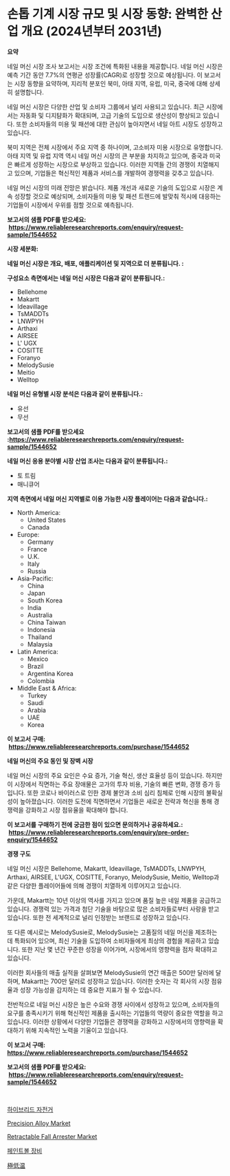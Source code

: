 <p><h1>손톱 기계 시장 규모 및 시장 동향: 완벽한 산업 개요 (2024년부터 2031년)</h1></p><p><strong>요약</strong></p>
<p><p>네일 머신 시장 조사 보고서는 시장 조건에 특화된 내용을 제공합니다. 네일 머신 시장은 예측 기간 동안 7.7%의 연평균 성장률(CAGR)로 성장할 것으로 예상됩니다. 이 보고서는 시장 동향을 요약하며, 지리적 분포인 북미, 아태 지역, 유럽, 미국, 중국에 대해 상세히 설명합니다.</p><p>네일 머신 시장은 다양한 산업 및 소비자 그룹에서 널리 사용되고 있습니다. 최근 시장에서는 자동화 및 디지턈화가 확대되며, 고급 기술의 도입으로 생산성이 향상되고 있습니다. 또한 소비자들의 미용 및 패션에 대한 관심이 높아지면서 네일 아트 시장도 성장하고 있습니다.</p><p>북미 지역은 전체 시장에서 주요 지역 중 하나이며, 고소비자 미용 시장으로 유명합니다. 아태 지역 및 유럽 지역 역시 네일 머신 시장의 큰 부분을 차지하고 있으며, 중국과 미국은 빠르게 성장하는 시장으로 부상하고 있습니다. 이러한 지역들 간의 경쟁이 치열해지고 있으며, 기업들은 혁신적인 제품과 서비스를 개발하여 경쟁력을 갖추고 있습니다.</p><p>네일 머신 시장의 미래 전망은 밝습니다. 제품 개선과 새로운 기술의 도입으로 시장은 계속 성장할 것으로 예상되며, 소비자들의 미용 및 패션 트렌드에 발맞춰 적시에 대응하는 기업들이 시장에서 우위를 점할 것으로 예측됩니다.</p></p>
<p><strong>보고서의 샘플 PDF를 받으세요: &nbsp;<a href="https://www.reliableresearchreports.com/enquiry/request-sample/1544652">https://www.reliableresearchreports.com/enquiry/request-sample/1544652</a></strong></p>
<p><strong>시장 세분화:</strong></p>
<p><strong> 네일 머신 시장은 개요, 배포, 애플리케이션 및 지역으로 더 분류됩니다. :</strong></p>
<p><strong>구성요소 측면에서는 네일 머신 시장은 다음과 같이 분류됩니다.:</strong></p>
<p><ul><li>Bellehome</li><li>Makartt</li><li>Ideavillage</li><li>TsMADDTs</li><li>LNWPYH</li><li>Arthaxi</li><li>AIRSEE</li><li>L' UGX</li><li>COSITTE</li><li>Foranyo</li><li>MelodySusie</li><li>Meitio</li><li>Welltop</li></ul></p>
<p><strong> 네일 머신 유형별 시장 분석은 다음과 같이 분류됩니다.:</strong></p>
<p><ul><li>유선</li><li>무선</li></ul></p>
<p><strong>보고서의 샘플 PDF를 받으세요 :<a href="https://www.reliableresearchreports.com/enquiry/request-sample/1544652">https://www.reliableresearchreports.com/enquiry/request-sample/1544652</a></strong></p>
<p><strong> 네일 머신 응용 분야별 시장 산업 조사는 다음과 같이 분류됩니다.:</strong></p>
<p><ul><li>토 트림</li><li>매니큐어</li></ul></p>
<p><strong>지역 측면에서 네일 머신 지역별로 이용 가능한 시장 플레이어는 다음과 같습니다.:</strong></p>
<p><ul>
    <li>
        North America:
        <ul>
            <li>United States</li>
            <li>Canada</li>
        </ul>
    </li>
    <li>
        Europe:
        <ul>
            <li>Germany</li>
            <li>France</li>
            <li>U.K.</li>
            <li>Italy</li>
            <li>Russia</li>
        </ul>
    </li>
    <li>
        Asia-Pacific:
        <ul>
            <li>China</li>
            <li>Japan</li>
            <li>South Korea</li>
            <li>India</li>
            <li>Australia</li>
            <li>China Taiwan</li>
            <li>Indonesia</li>
            <li>Thailand</li>
            <li>Malaysia</li>
        </ul>
    </li>
    <li>
        Latin America:
        <ul>
            <li>Mexico</li>
            <li>Brazil</li>
            <li>Argentina Korea</li>
            <li>Colombia</li>
        </ul>
    </li>
    <li>
        Middle East & Africa:
        <ul>
            <li>Turkey</li>
            <li>Saudi</li>
            <li>Arabia</li>
            <li>UAE</li>
            <li>Korea</li>
        </ul>
    </li>
    </ul></p>
<p><strong>이 보고서 구매: &nbsp;<a href="https://www.reliableresearchreports.com/purchase/1544652">https://www.reliableresearchreports.com/purchase/1544652</a></strong></p>
<p><strong>네일 머신의 주요 동인 및 장벽 시장</strong></p>
<p><p>네일 머신 시장의 주요 요인은 수요 증가, 기술 혁신, 생산 효율성 등이 있습니다. 하지만 이 시장에서 직면하는 주요 장애물은 고가의 투자 비용, 기술의 빠른 변화, 경쟁 증가 등입니다. 또한 코로나 바이러스로 인한 경제 불안과 소비 심리 침체로 인해 시장의 불확실성이 높아졌습니다. 이러한 도전에 직면하면서 기업들은 새로운 전략과 혁신을 통해 경쟁력을 강화하고 시장 점유율을 확대해야 합니다.</p></p>
<p><strong>이 보고서를 구매하기 전에 궁금한 점이 있으면 문의하거나 공유하세요.: &nbsp;<a href="https://www.reliableresearchreports.com/enquiry/pre-order-enquiry/1544652">https://www.reliableresearchreports.com/enquiry/pre-order-enquiry/1544652</a></strong></p>
<p><strong>경쟁 구도</strong></p>
<p><p>네일 머신 시장은 Bellehome, Makartt, Ideavillage, TsMADDTs, LNWPYH, Arthaxi, AIRSEE, L'UGX, COSITTE, Foranyo, MelodySusie, Meitio, Welltop과 같은 다양한 플레이어들에 의해 경쟁이 치열하게 이루어지고 있습니다. </p><p>가운데, Makartt는 10년 이상의 역사를 가지고 있으며 품질 높은 네일 제품을 공급하고 있습니다. 경쟁력 있는 가격과 첨단 기술을 바탕으로 많은 소비자들로부터 사랑을 받고 있습니다. 또한 전 세계적으로 널리 인정받는 브랜드로 성장하고 있습니다.</p><p>또 다른 예시로는 MelodySusie로, MelodySusie는 고품질의 네일 머신을 제조하는 데 특화되어 있으며, 최신 기술을 도입하여 소비자들에게 최상의 경험을 제공하고 있습니다. 또한 지난 몇 년간 꾸준한 성장을 이어가며, 시장에서의 영향력을 점차 확대하고 있습니다.</p><p>이러한 회사들의 매출 실적을 살펴보면 MelodySusie의 연간 매출은 500만 달러에 달하며, Makartt는 700만 달러로 성장하고 있습니다. 이러한 숫자는 각 회사의 시장 점유율과 성장 가능성을 감지하는 데 중요한 지표가 될 수 있습니다.</p><p>전반적으로 네일 머신 시장은 높은 수요와 경쟁 사이에서 성장하고 있으며, 소비자들의 요구를 충족시키기 위해 혁신적인 제품을 출시하는 기업들의 역량이 중요한 역할을 하고 있습니다. 이러한 상황에서 다양한 기업들은 경쟁력을 강화하고 시장에서의 영향력을 확대하기 위해 지속적인 노력을 기울이고 있습니다.</p></p>
<p><strong>이 보고서 구매: &nbsp; <a href="https://www.reliableresearchreports.com/purchase/1544652">https://www.reliableresearchreports.com/purchase/1544652</a></strong></p>
<p><strong>보고서의 샘플 PDF를 받으세요: &nbsp;<a href="https://www.reliableresearchreports.com/enquiry/request-sample/1544652">https://www.reliableresearchreports.com/enquiry/request-sample/1544652</a></strong><strong></strong></p>
<p>&nbsp;</p>
<p><p><a href="https://medium.com/@abelusikowski95672023/%ED%95%98%EC%9D%B4%EB%B8%8C%EB%A6%AC%EB%93%9C-%EC%9E%90%EC%A0%84%EA%B1%B0-%EC%8B%9C%EC%9E%A5-%EA%B7%9C%EB%AA%A8-%EC%8B%9C%EC%9E%A5-%EC%A0%84%EB%A7%9D-%EB%B0%8F-%EC%8B%9C%EC%9E%A5-%EC%98%88%EC%B8%A1-2024%EB%85%84%EB%B6%80%ED%84%B0-2031%EB%85%84-b91d6fc106d1">하이브리드 자전거</a></p><p><a href="https://lydian-appliance-61d.notion.site/Precision-Alloy-Market-Dynamics-2024-2031-Also-about-Its-Market-Trends-Projections-and-Opportunit-fad78879fbb34dd8b9753fd2573e9706">Precision Alloy Market</a></p><p><a href="https://view.publitas.com/reportprime-1/retractable-fall-arrester-market-size-furnishes-valuable-information-encompassing-market-share-market-trends-and-projections-spanning-from-2024-to-2031/">Retractable Fall Arrester Market</a></p><p><a href="https://medium.com/@abelusikowski95672023/%ED%8E%98%EC%9D%B8%ED%8A%B8%EB%B3%BC-%EC%9E%A5%EB%B9%84-%EC%8B%9C%EC%9E%A5%EC%9D%80-%EC%8B%9C%EC%9E%A5-%EC%A0%90%EC%9C%A0%EC%9C%A8-%ED%81%AC%EA%B8%B0-%EB%B0%8F-2031%EB%85%84%EA%B9%8C%EC%A7%80-%EC%98%88%EC%83%81-%EC%98%88%EC%B8%A1%EC%97%90-%EC%B4%88%EC%A0%90%EC%9D%84-%EB%A7%9E%EC%B6%A5%EB%8B%88%EB%8B%A4-6455e99b0f94">페인트볼 장비</a></p><p><a href="https://github.com/hwbcz413288296/Market-Research-Report-List-1/blob/main/454678714483.md">極低温</a></p></p>